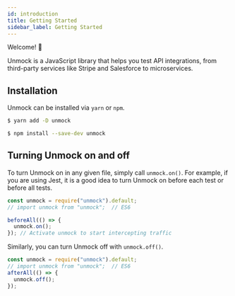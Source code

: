 ```yaml
---
id: introduction
title: Getting Started
sidebar_label: Getting Started
---
```


Welcome! 👋

Unmock is a JavaScript library that helps you test API integrations, from third-party services like Stripe and Salesforce to microservices.

## Installation

Unmock can be installed via `yarn` or `npm`.

<!--DOCUSAURUS_CODE_TABS-->

<!--yarn-->

```bash
$ yarn add -D unmock
```

<!--npm-->

```bash
$ npm install --save-dev unmock
```

<!--END_DOCUSAURUS_CODE_TABS-->

## Turning Unmock on and off

To turn Unmock on in any given file, simply call `unmock.on()`. For example, if you are using Jest, it is a good idea to turn Unmock on before each test or before all tests.

```javascript
const unmock = require("unmock").default;
// import unmock from "unmock";  // ES6

beforeAll(() => {
  unmock.on();
}); // Activate unmock to start intercepting traffic
```

Similarly, you can turn Unmock off with `unmock.off()`.

```javascript
const unmock = require("unmock").default;
// import unmock from "unmock";  // ES6
afterAll(() => {
  unmock.off();
});
```
